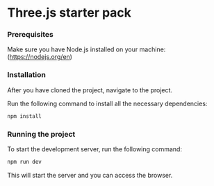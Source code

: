 # Three.js starter pack
### Prerequisites
Make sure you have Node.js installed on your machine: (https://nodejs.org/en)

### Installation
After you have cloned the project, navigate to the project.

Run the following command to install all the necessary dependencies:

```bash
npm install
```

### Running the project
To start the development server, run the following command:

```bash
npm run dev
```
This will start the server and you can access the browser.